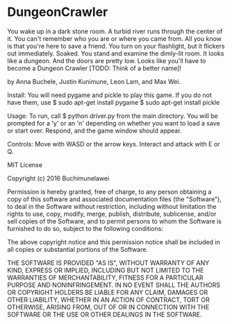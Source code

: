 # DungeonCrawler
You wake up in a dark stone room. A turbid river runs through the center of it. You can't remember who you are or where you came from. All you know is that you're here to save a friend. You turn on your flashlight, but it flickers out immediately. Soaked. You stand and examine the dimly-lit room. It looks like a dungeon. And the doors are pretty low. Looks like you'll have to become a Dungeon Crawler [TODO: Think of a better name]!

by Anna Buchele, Justin Kunimune, Leon Lam, and Max Wei.

Install:
  You will need pygame and pickle to play this game. If you do not have them, use
  $ sudo apt-get install pygame
  $ sudo apt-get install pickle
  
Usage:
  To run, call
  $ python driver.py
  from the main directory. You will be prompted for a 'y' or an 'n' depending on whether you want to load a save or start over. Respond, and the game window should appear.
  
Controls:
  Move with WASD or the arrow keys.
  Interact and attack with E or Q.



MIT License

Copyright (c) 2016 Buchimunelawei

Permission is hereby granted, free of charge, to any person obtaining a copy
of this software and associated documentation files (the "Software"), to deal
in the Software without restriction, including without limitation the rights
to use, copy, modify, merge, publish, distribute, sublicense, and/or sell
copies of the Software, and to permit persons to whom the Software is
furnished to do so, subject to the following conditions:

The above copyright notice and this permission notice shall be included in all
copies or substantial portions of the Software.

THE SOFTWARE IS PROVIDED "AS IS", WITHOUT WARRANTY OF ANY KIND, EXPRESS OR
IMPLIED, INCLUDING BUT NOT LIMITED TO THE WARRANTIES OF MERCHANTABILITY,
FITNESS FOR A PARTICULAR PURPOSE AND NONINFRINGEMENT. IN NO EVENT SHALL THE
AUTHORS OR COPYRIGHT HOLDERS BE LIABLE FOR ANY CLAIM, DAMAGES OR OTHER
LIABILITY, WHETHER IN AN ACTION OF CONTRACT, TORT OR OTHERWISE, ARISING FROM,
OUT OF OR IN CONNECTION WITH THE SOFTWARE OR THE USE OR OTHER DEALINGS IN THE
SOFTWARE.
